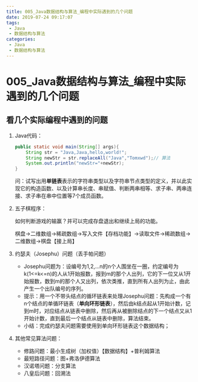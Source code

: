 ```yaml
---
title: 005_Java数据结构与算法_编程中实际遇到的几个问题
date: 2019-07-24 09:17:07
tags: 
 - Java
 - 数据结构与算法
categories:
 - Java
 - 数据结构与算法
---
```


# 005_Java数据结构与算法_编程中实际遇到的几个问题

## 看几个实际编程中遇到的问题

1. Java代码：

   ```java
   public static void main(String[] args){
       String str = "Java,Java,hello,world!";
       String newStr = str.replaceAll("Java","Tomxwd");// 算法
       System.out.println("newStr="+newStr);
   }
   ```

   问：试写出用**单链表**表示的字符串类型以及字符串节点类型的定义，并以此实现它的构造函数、以及计算串长度、串赋值、判断两串相等、求子串、两串连接、求子串在串中位置等7个成员函数。

2. 五子棋程序：

   如何判断游戏的输赢？并可以完成存盘退出和继续上局的功能。

   棋盘->二维数组->稀疏数组->写入文件【存档功能】->读取文件->稀疏数组->二维数组->棋盘【接上局】

3. 约瑟夫（Josephu）问题（丢手帕问题）

   - Josephu问题为：设编号为1,2,...n的n个人围坐在一圈，约定编号为k(1<=k<=n)的人从1开始报数，报到m的那个人出列，它的下一位又从1开始报数，数到m的那个人又出列，依次类推，直到所有人出列为止，由此产生一个出队编号的序列。
   - 提示：用一个不带头结点的循环链表来处理Josephu问题：先构成一个有n个结点的单循环链表（**单向环形链表**），然后由k结点起从1开始计数，记到m时，对应结点从链表中删除，然后再从被删除结点的下一个结点又从1开始计数，直到最后一个结点从链表中删除，算法结束。
   - 小结：完成约瑟夫问题需要使用到单向环形链表这个数据结构；

4. 其他常见算法问题：

   - 修路问题：最小生成树（加权值）【数据结构】+普利姆算法
   - 最短路径问题：图+弗洛伊德算法
   - 汉诺塔问题：分支算法
   - 八皇后问题：回溯法


